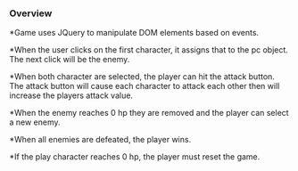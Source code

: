 
### Overview
*Game uses JQuery to manipulate DOM elements based on events.

*When the user clicks on the first character, it assigns that to the pc object. The next click will be the enemy.

*When both character are selected, the player can hit the attack button. The attack button will cause each character to attack each other then will increase the players attack value.

*When the enemy reaches 0 hp they are removed and the player can select a new enemy.

*When all enemies are defeated, the player wins.

*If the play character reaches 0 hp, the player must reset the game.
